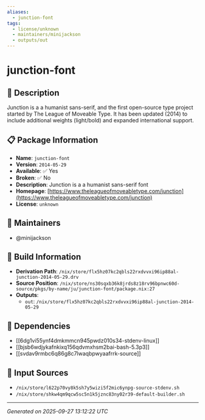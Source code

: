```yaml
---
aliases:
  - junction-font
tags:
  - license/unknown
  - maintainers/minijackson
  - outputs/out
---
```


# junction-font

## 📝 Description

Junction is a a humanist sans-serif, and the first open-source type
project started by The League of Moveable Type. It has been updated
(2014) to include additional weights (light/bold) and expanded
international support.


## 📋 Package Information

- **Name**: `junction-font`
- **Version**: `2014-05-29`
- **Available**: ✅ Yes
- **Broken**: ✅ No
- **Description**: Junction is a a humanist sans-serif font
- **Homepage**: [https://www.theleagueofmoveabletype.com/junction](https://www.theleagueofmoveabletype.com/junction)
- **License**: `unknown`
## 👥 Maintainers

- @minijackson


## 🔧 Build Information

- **Derivation Path**: `/nix/store/flx5hz07kc2qbls22rxdvvxi96ip88al-junction-2014-05-29.drv`
- **Source Position**: `/nix/store/ns30sqxb36k8jrds8z18rv96bpnwc60d-source/pkgs/by-name/ju/junction-font/package.nix:27`
- **Outputs**:
  - `out`:  `/nix/store/flx5hz07kc2qbls22rxdvvxi96ip88al-junction-2014-05-29`

## 🔗 Dependencies

- [[6dg1vi55ynf4dmkmmcn945pwdz010s34-stdenv-linux]]
- [[bjsb6wdjykafnkixq156qdvmxhsm2bai-bash-5.3p3]]
- [[svdav9rmbc6q86g8c7lwaqbpwyaafrrk-source]]

## 📁 Input Sources

- `/nix/store/l622p70vy8k5sh7y5wizi5f2mic6ynpg-source-stdenv.sh`
- `/nix/store/shkw4qm9qcw5sc5n1k5jznc83ny02r39-default-builder.sh`

---
*Generated on 2025-09-27 13:12:22 UTC*
